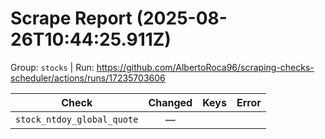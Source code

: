 # Scrape Report (2025-08-26T10:44:25.911Z)

Group: `stocks`  |  Run: https://github.com/AlbertoRoca96/scraping-checks-scheduler/actions/runs/17235703606

| Check | Changed | Keys | Error |
|---|:---:|:--|:--|
| `stock_ntdoy_global_quote` | — |  |  |
